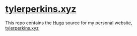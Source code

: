 # [tylerperkins.xyz](https://tylerperkins.xyz)

This repo contains the [Hugo](https://gohugo.io) source for my personal website, [tylerperkins.xyz](https://tylerperkins.xyz) 

